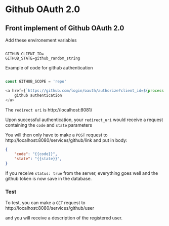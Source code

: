 # Github OAuth 2.0

## Front implement of Github OAuth 2.0

Add these environement variables

```env

GITHUB_CLIENT_ID=
GITHUB_STATE=github_random_string

```

Example of code for github authentication

```js

const GITHUB_SCOPE = 'repo'

<a href={`https://github.com/login/oauth/authorize?client_id=${process.env.GITHUB_CLIENT_ID}&state=${process.env.GITHUB_STATE}&scope=${GITHUB_SCOPE}`}>
    github authentication
</a>

```

The `redirect uri` is http://localhost:8081/

Upon successful authentication, your `redirect_uri` would receive a request containing the `code` and `state` parameters

You will then only have to make a `POST` request to http://localhost:8080/services/github/link and put in body:

```json
{
	"code": "{{code}}",
	"state": "{{state}}",
}
```

If you receive `status: true` from the server, everything goes well and the github token is now save in the database.

### Test

To test, you can make a `GET` request to http://localhost:8080/services/github/user

and you will receive a description of the registered user.